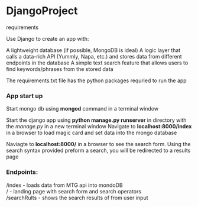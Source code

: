 # DjangoProject



requirements

Use Django to create an app with:

A lightweight database (if possible, MongoDB is ideal)
A logic layer that calls a data-rich API (Yummly, Napa, etc.) and stores data from different endpoints in the database
A simple text search feature that allows users to find keywords/phrases from the stored data


The requirements.txt file has the python packages requried to run the app

### App start up
Start mongo db using **mongod** command in a terminal window

Start the django app using **python manage.py runserver** in directory with the *manage.py* in a new terminal window
Navigate to **localhost:8000/index** in a browser to load magic card and set data into the mongo database

Naviagte to **localhost:8000/** in a browser to see the search form. Using the search syntax provided preform a search, you will be redirected to a results page

### Endpoints:
/index - loads data from MTG api into mondoDB <br>
/      - landing page with search form and search operators <br>
/searchRults - shows the search results of from user input <br>


